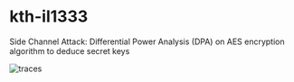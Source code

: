 # kth-il1333
Side Channel Attack: Differential Power Analysis (DPA) on AES encryption algorithm to deduce secret keys

![traces](https://github.com/GaPhil/kth-il1333/blob/master/traces.png)
